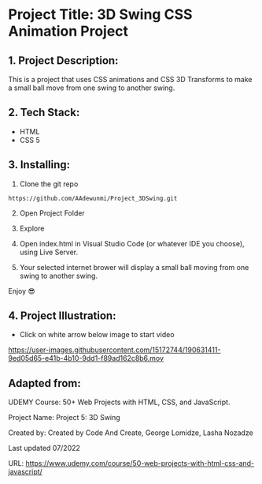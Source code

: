 # Project Title: 3D Swing CSS Animation Project


## 1. Project Description:


This is a project that uses CSS animations and CSS 3D Transforms to make a small ball move from one swing to another swing.


## 2. Tech Stack:

- HTML
- CSS 5


## 3. Installing: 

1. Clone the git repo

```
https://github.com/AAdewunmi/Project_3DSwing.git
```

2. Open Project Folder

3. Explore

4. Open index.html in Visual Studio Code (or whatever IDE you choose), using Live Server.

5. Your selected internet brower will display a small ball moving from one swing to another swing.

Enjoy 😎


## 4. Project Illustration:
- Click on white arrow below image to start video


https://user-images.githubusercontent.com/15172744/190631411-9ed05d65-e41b-4b10-9dd1-f89ad162c8b6.mov


## Adapted from:

UDEMY Course: 50+ Web Projects with HTML, CSS, and JavaScript.

Project Name: Project 5: 3D Swing

Created by: Created by Code And Create, George Lomidze, Lasha Nozadze

Last updated 07/2022

URL: https://www.udemy.com/course/50-web-projects-with-html-css-and-javascript/
